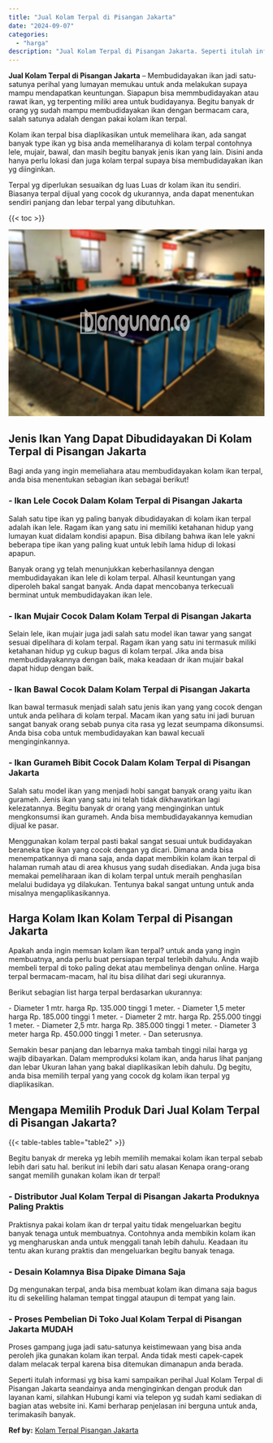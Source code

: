 ```yaml
---
title: "Jual Kolam Terpal di Pisangan Jakarta"
date: "2024-09-07"
categories: 
  - "harga"
description: "Jual Kolam Terpal di Pisangan Jakarta. Seperti itulah informasi yg bisa kami sampaikan perihal Jual Kolam Terpal di Pisangan Jakarta seandainya anda mengingi..."
---
```


**Jual Kolam Terpal di Pisangan Jakarta** – Membudidayakan ikan jadi satu-satunya perihal yang lumayan memukau untuk anda melakukan supaya mampu mendapatkan keuntungan. Siapapun bisa memmbudidayakan atau rawat ikan, yg terpenting miliki area untuk budidayanya. Begitu banyak dr orang yg sudah mampu membudidayakan ikan dengan bermacam cara, salah satunya adalah dengan pakai kolam ikan terpal.

Kolam ikan terpal bisa diaplikasikan untuk memelihara ikan, ada sangat banyak type ikan yg bisa anda memeliharanya di kolam terpal contohnya lele, mujair, bawal, dan masih begitu banyak jenis ikan yang lain. Disini anda hanya perlu lokasi dan juga kolam terpal supaya bisa membudidayakan ikan yg diinginkan.

Terpal yg diperlukan sesuaikan dg luas Luas dr kolam ikan itu sendiri. Biasanya terpal dijual yang cocok dg ukurannya, anda dapat menentukan sendiri panjang dan lebar terpal yang dibutuhkan.

{{< toc >}}

![Jual Kolam Terpal di Pisangan Jakarta](/images/jual-kolam-terpal-20.png)

## Jenis Ikan Yang Dapat Dibudidayakan Di Kolam Terpal di Pisangan Jakarta

Bagi anda yang ingin memeliahara atau membudidayakan kolam ikan terpal, anda bisa menentukan sebagian ikan sebagai berikut!

### \- Ikan Lele Cocok Dalam Kolam Terpal di Pisangan Jakarta

Salah satu tipe ikan yg paling banyak dibudidayakan di kolam ikan terpal adalah ikan lele. Ragam ikan yang satu ini memiliki ketahanan hidup yang lumayan kuat didalam kondisi apapun. Bisa dibilang bahwa ikan lele yakni beberapa tipe ikan yang paling kuat untuk lebih lama hidup di lokasi apapun.

Banyak orang yg telah menunjukkan keberhasilannya dengan membudidayakan ikan lele di kolam terpal. Alhasil keuntungan yang diperoleh bakal sangat banyak. Anda dapat mencobanya terkecuali berminat untuk membudidayakan ikan lele.

### \- Ikan Mujair Cocok Dalam Kolam Terpal di Pisangan Jakarta

Selain lele, ikan mujair juga jadi salah satu model ikan tawar yang sangat sesuai dipelihara di kolam terpal. Ragam ikan yang satu ini termasuk miliki ketahanan hidup yg cukup bagus di kolam terpal. Jika anda bisa membudidayakannya dengan baik, maka keadaan dr ikan mujair bakal dapat hidup dengan baik.

### \- Ikan Bawal Cocok Dalam Kolam Terpal di Pisangan Jakarta

Ikan bawal termasuk menjadi salah satu jenis ikan yang yang cocok dengan untuk anda pelihara di kolam terpal. Macam ikan yang satu ini jadi buruan sangat banyak orang sebab punya cita rasa yg lezat seumpama dikonsumsi. Anda bisa coba untuk membudidayakan kan bawal kecuali menginginkannya.

### \- Ikan Gurameh Bibit Cocok Dalam Kolam Terpal di Pisangan Jakarta

Salah satu model ikan yang menjadi hobi sangat banyak orang yaitu ikan gurameh. Jenis ikan yang satu ini telah tidak dikhawatirkan lagi kelezatannya. Begitu banyak dr orang yang menginginkan untuk mengkonsumsi ikan gurameh. Anda bisa membudidayakannya kemudian dijual ke pasar.

Menggunakan kolam terpal pasti bakal sangat sesuai untuk budidayakan beraneka tipe ikan yang cocok dengan yg dicari. Dimana anda bisa menempatkannya di mana saja, anda dapat membikin kolam ikan terpal di halaman rumah atau di area khusus yang sudah disediakan. Anda juga bisa memakai pemeliharaan ikan di kolam terpal untuk meraih penghasilan melalui budidaya yg dilakukan. Tentunya bakal sangat untung untuk anda misalnya mengaplikasikannya.

## Harga Kolam Ikan Kolam Terpal di Pisangan Jakarta

Apakah anda ingin memsan kolam ikan terpal? untuk anda yang ingin membuatnya, anda perlu buat persiapan terpal terlebih dahulu. Anda wajib membeli terpal di toko paling dekat atau membelinya dengan online. Harga terpal bermacam-macam, hal itu bisa dilihat dari segi ukurannya.

Berikut sebagian list harga terpal berdasarkan ukurannya:

\- Diameter 1 mtr. harga Rp. 135.000 tinggi 1 meter. - Diameter 1,5 meter harga Rp. 185.000 tinggi 1 meter. - Diameter 2 mtr. harga Rp. 255.000 tinggi 1 meter. - Diameter 2,5 mtr. harga Rp. 385.000 tinggi 1 meter. - Diameter 3 meter harga Rp. 450.000 tinggi 1 meter. - Dan seterusnya.

Semakin besar panjang dan lebarnya maka tambah tinggi nilai harga yg wajib dibayarkan. Dalam memproduksi kolam ikan, anda harus lihat panjang dan lebar Ukuran lahan yang bakal diaplikasikan lebih dahulu. Dg begitu, anda bisa memilih terpal yang yang cocok dg kolam ikan terpal yg diaplikasikan.

## Mengapa Memilih Produk Dari Jual Kolam Terpal di Pisangan Jakarta?

{{< table-tables table="table2" >}}

Begitu banyak dr mereka yg lebih memilih memakai kolam ikan terpal sebab lebih dari satu hal. berikut ini lebih dari satu alasan Kenapa orang-orang sangat memilih gunakan kolam ikan dr terpal!

### \- Distributor Jual Kolam Terpal di Pisangan Jakarta Produknya Paling Praktis

Praktisnya pakai kolam ikan dr terpal yaitu tidak mengeluarkan begitu banyak tenaga untuk membuatnya. Contohnya anda membikin kolam ikan yg mengharuskan anda untuk menggali tanah lebih dahulu. Keadaan itu tentu akan kurang praktis dan mengeluarkan begitu banyak tenaga.

### \- Desain Kolamnya Bisa Dipake Dimana Saja

Dg mengunakan terpal, anda bisa membuat kolam ikan dimana saja bagus itu di sekeliling halaman tempat tinggal ataupun di tempat yang lain.

### \- Proses Pembelian Di Toko Jual Kolam Terpal di Pisangan Jakarta MUDAH

Proses gampang juga jadi satu-satunya keistimewaan yang bisa anda peroleh jika gunakan kolam ikan terpal. Anda tidak mesti capek-capek dalam melacak terpal karena bisa ditemukan dimanapun anda berada.

Seperti itulah informasi yg bisa kami sampaikan perihal Jual Kolam Terpal di Pisangan Jakarta seandainya anda menginginkan dengan produk dan layanan kami, silahkan Hubungi kami via telepon yg sudah kami sediakan di bagian atas website ini. Kami berharap penjelasan ini berguna untuk anda, terimakasih banyak.

**Ref by:** [Kolam Terpal Pisangan Jakarta](https://id.wikipedia.org/wiki/Kolam)
